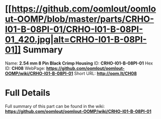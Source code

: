 
[[https://github.com/oomlout/oomlout-OOMP/blob/master/parts/CRHO-I01-B-08PI-01/CRHO-I01-B-08PI-01_420.jpg|alt=CRHO-I01-B-08PI-01]] 
Summary
=================

Name: __2.54 mm 8 Pin Black Crimp Housing__
ID: __CRHO-I01-B-08PI-01__
Hex ID: __CH08__
WebPage: __https://github.com/oomlout/oomlout-OOMP/wiki/CRHO-I01-B-08PI-01__
Short URL: __http://oom.lt/CH08__

Full Details
==========================
Full summary of this part can be found in the wiki:   
__https://github.com/oomlout/oomlout-OOMP/wiki/CRHO-I01-B-08PI-01__   

